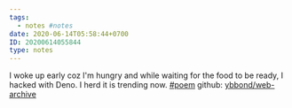 ```yaml
---
tags:
  - notes #notes
date: 2020-06-14T05:58:44+0700
ID: 20200614055844
type: notes
---
```


I woke up early coz I'm hungry and while waiting for the food to be ready, I hacked with Deno. I herd it is trending now. [#poem](/tags/poem)
github: [ybbond/web-archive](https://github.com/ybbond/web-archive)
